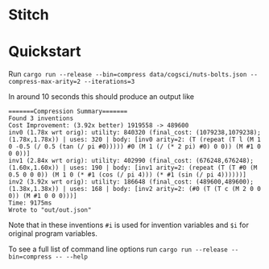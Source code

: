 <!-- # <img src="dream_egg.png" alt="egg of dreams" height="40" align="left"> DreamEgg -->

# Stitch

# Quickstart

Run `cargo run --release --bin=compress data/cogsci/nuts-bolts.json --compress-max-arity=2 --iterations=3`

In around 10 seconds this should produce an output like

```
=======Compression Summary=======
Found 3 inventions
Cost Improvement: (3.92x better) 1919558 -> 489600
inv0 (1.78x wrt orig): utility: 840320 (final_cost: (1079238,1079238); (1.78x,1.78x)) | uses: 320 | body: [inv0 arity=2: (T (repeat (T l (M 1 0 -0.5 (/ 0.5 (tan (/ pi #0))))) #0 (M 1 (/ (* 2 pi) #0) 0 0)) (M #1 0 0 0))]
inv1 (2.84x wrt orig): utility: 402990 (final_cost: (676248,676248); (1.60x,1.60x)) | uses: 190 | body: [inv1 arity=2: (repeat (T (T #0 (M 0.5 0 0 0)) (M 1 0 (* #1 (cos (/ pi 4))) (* #1 (sin (/ pi 4))))))]
inv2 (3.92x wrt orig): utility: 186648 (final_cost: (489600,489600); (1.38x,1.38x)) | uses: 168 | body: [inv2 arity=2: (#0 (T (T c (M 2 0 0 0)) (M #1 0 0 0)))]
Time: 9175ms
Wrote to "out/out.json"
```

Note that in these inventions `#i` is used for invention variables and `$i` for original program variables.

To see a full list of command line options run `cargo run --release --bin=compress -- --help`
